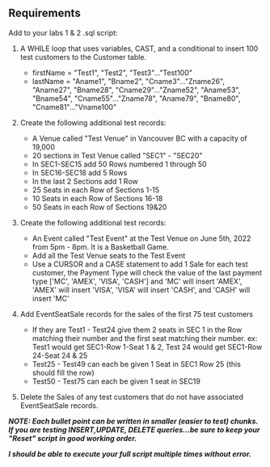 ## Requirements
Add to your labs 1 & 2 .sql script:

1. A WHILE loop that uses variables, CAST, and a conditional to insert 100 test customers to the Customer table.
    * firstName = "Test1", "Test2", "Test3"..."Test100"
    * lastName = "Aname1", "Bname2", "Cname3"..."Zname26", "Aname27", "Bname28", "Cname29"..."Zname52", "Aname53", "Bname54", "Cname55"..."Zname78", "Aname79", "Bname80", "Cname81"..."Vname100"

2. Create the following additional test records:
    * A Venue called "Test Venue" in Vancouver BC with a capacity of 19,000
    * 20 sections in Test Venue called "SEC1" - "SEC20"
    * In SEC1-SEC15 add 50 Rows numbered 1 through 50
    * In SEC16-SEC18 add 5 Rows 
    * In the last 2 Sections add 1 Row
    * 25 Seats in each Row of Sections 1-15
    * 10 Seats in each Row of Sections 16-18
    * 50 Seats in each Row of Sections 19&20

3. Create the following additional test records:
    * An Event called "Test Event" at the Test Venue on June 5th, 2022 from 5pm - 8pm. It is a Basketball Game.
    * Add all the Test Venue seats to the Test Event
    * Use a CURSOR and a CASE statement to add 1 Sale for each test customer, the Payment Type will check the value of the last payment type ['MC', 'AMEX', 'VISA', 'CASH'] and 'MC' will insert 'AMEX', 'AMEX' will insert 'VISA', 'VISA' will insert 'CASH', and 'CASH' will insert 'MC'

4. Add EventSeatSale records for the sales of the first 75 test customers
    * If they are Test1 - Test24 give them 2 seats in SEC 1 in the Row matching their number and the first seat matching their number. ex: Test1 would get SEC1-Row 1-Seat 1 & 2, Test 24 would get SEC1-Row 24-Seat 24 & 25
    * Test25 - Test49 can each be given 1 Seat in SEC1 Row 25 (this should fill the row) 
    * Test50 - Test75 can each be given 1 seat in SEC19

5. Delete the Sales of any test customers that do not have associated EventSeatSale records.


***NOTE: 
Each bullet point can be written in smaller (easier to test) chunks. If you are testing INSERT,UPDATE, DELETE queries...be sure to keep your "Reset" script in good working order.***

***I should be able to execute your full script multiple times without error.***